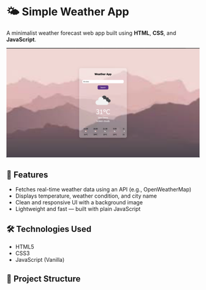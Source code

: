 # 🌤️ Simple Weather App

A minimalist weather forecast web app built using **HTML**, **CSS**, and **JavaScript**.

![Weather App Preview](./weather.png)

## 🚀 Features

- Fetches real-time weather data using an API (e.g., OpenWeatherMap)
- Displays temperature, weather condition, and city name
- Clean and responsive UI with a background image
- Lightweight and fast — built with plain JavaScript

## 🛠️ Technologies Used

- HTML5
- CSS3
- JavaScript (Vanilla)

## 📂 Project Structure

